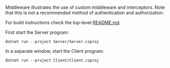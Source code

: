 Middleware illustrates the use of custom middleware and interceptors. Note that this is not a recommended method of
authentication and authorization.

For build instructions check the top-level [README.md](../../README.md).

First start the Server program:

```
dotnet run --project Server/Server.csproj
```

In a separate window, start the Client program:

```
dotnet run --project Client/Client.csproj
```
